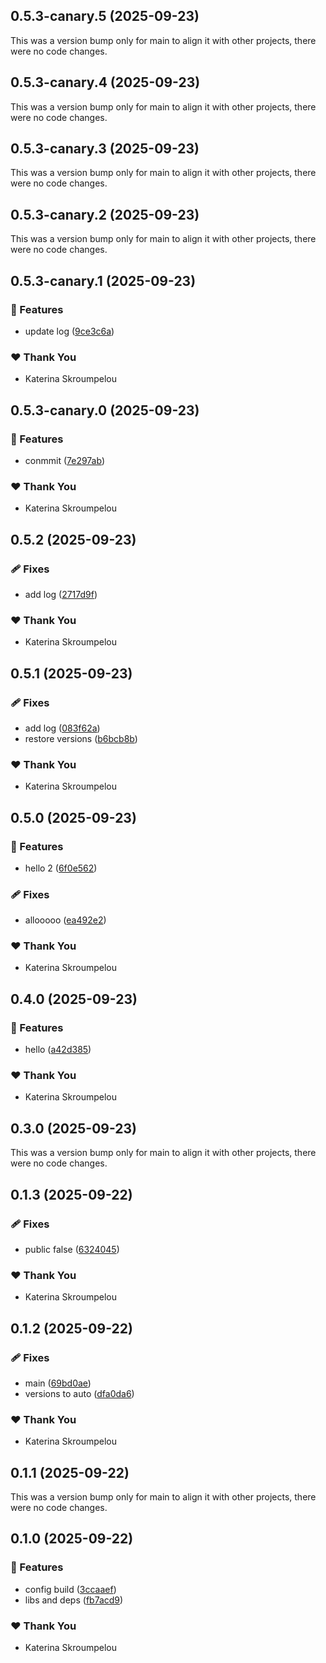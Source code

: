 ## 0.5.3-canary.5 (2025-09-23)

This was a version bump only for main to align it with other projects, there were no code changes.

## 0.5.3-canary.4 (2025-09-23)

This was a version bump only for main to align it with other projects, there were no code changes.

## 0.5.3-canary.3 (2025-09-23)

This was a version bump only for main to align it with other projects, there were no code changes.

## 0.5.3-canary.2 (2025-09-23)

This was a version bump only for main to align it with other projects, there were no code changes.

## 0.5.3-canary.1 (2025-09-23)

### 🚀 Features

- update log ([9ce3c6a](https://github.com/mandarini/repro-nx-release/commit/9ce3c6a))

### ❤️ Thank You

- Katerina Skroumpelou

## 0.5.3-canary.0 (2025-09-23)

### 🚀 Features

- conmmit ([7e297ab](https://github.com/mandarini/repro-nx-release/commit/7e297ab))

### ❤️ Thank You

- Katerina Skroumpelou

## 0.5.2 (2025-09-23)

### 🩹 Fixes

- add log ([2717d9f](https://github.com/mandarini/repro-nx-release/commit/2717d9f))

### ❤️ Thank You

- Katerina Skroumpelou

## 0.5.1 (2025-09-23)

### 🩹 Fixes

- add log ([083f62a](https://github.com/mandarini/repro-nx-release/commit/083f62a))
- restore versions ([b6bcb8b](https://github.com/mandarini/repro-nx-release/commit/b6bcb8b))

### ❤️ Thank You

- Katerina Skroumpelou

## 0.5.0 (2025-09-23)

### 🚀 Features

- hello 2 ([6f0e562](https://github.com/mandarini/repro-nx-release/commit/6f0e562))

### 🩹 Fixes

- allooooo ([ea492e2](https://github.com/mandarini/repro-nx-release/commit/ea492e2))

### ❤️ Thank You

- Katerina Skroumpelou

## 0.4.0 (2025-09-23)

### 🚀 Features

- hello ([a42d385](https://github.com/mandarini/repro-nx-release/commit/a42d385))

### ❤️ Thank You

- Katerina Skroumpelou

## 0.3.0 (2025-09-23)

This was a version bump only for main to align it with other projects, there were no code changes.

## 0.1.3 (2025-09-22)

### 🩹 Fixes

- public false ([6324045](https://github.com/mandarini/repro-nx-release/commit/6324045))

### ❤️ Thank You

- Katerina Skroumpelou

## 0.1.2 (2025-09-22)

### 🩹 Fixes

- main ([69bd0ae](https://github.com/mandarini/repro-nx-release/commit/69bd0ae))
- versions to auto ([dfa0da6](https://github.com/mandarini/repro-nx-release/commit/dfa0da6))

### ❤️ Thank You

- Katerina Skroumpelou

## 0.1.1 (2025-09-22)

This was a version bump only for main to align it with other projects, there were no code changes.

## 0.1.0 (2025-09-22)

### 🚀 Features

- config build ([3ccaaef](https://github.com/mandarini/repro-nx-release/commit/3ccaaef))
- libs and deps ([fb7acd9](https://github.com/mandarini/repro-nx-release/commit/fb7acd9))

### ❤️ Thank You

- Katerina Skroumpelou